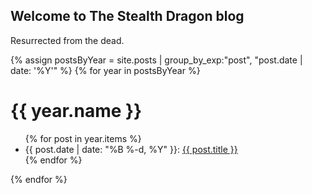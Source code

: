 ## Welcome to The Stealth Dragon blog

Resurrected from the dead.

{% assign postsByYear =
    site.posts | group_by_exp:"post", "post.date | date: '%Y'" %}
{% for year in postsByYear %}
  <h1>{{ year.name }}</h1>
  <ul>
    {% for post in year.items %}
      <li>{{ post.date | date: "%B %-d, %Y" }}: <a href="{{ post.url }}">{{ post.title }}</a></li>
    {% endfor %}
  </ul>
{% endfor %}
